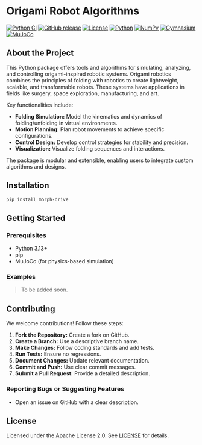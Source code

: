 # Origami Robot Algorithms

[![Python CI](https://github.com/NuwanJ/morph-drive/actions/workflows/python-ci.yml/badge.svg)](https://github.com/NuwanJ/morph-drive/actions/workflows/python-ci.yml)
[![GitHub release](https://img.shields.io/github/v/release/NuwanJ/morph-drive?include_prereleases)](https://github.com/NuwanJ/morph-drive/releases)
[![License](https://img.shields.io/badge/license-Apache%202.0-blue.svg)](https://www.apache.org/licenses/LICENSE-2.0)
[![Python](https://img.shields.io/badge/python-3.13-blue)](https://www.python.org/downloads/release/python-3130/)
[![NumPy](https://img.shields.io/badge/numpy-2.2.6-brightgreen)](https://github.com/NuwanJ/morph-drive)
[![Gymnasium](https://img.shields.io/badge/gymnasium-1.1.1-brightgreen)](https://pypi.org/project/gymnasium/)
[![MuJoCo](https://img.shields.io/badge/mujoco-3.3.2-brightgreen)](https://pypi.org/project/mujoco/)

## About the Project

This Python package offers tools and algorithms for simulating, analyzing, and controlling origami-inspired robotic systems. Origami robotics combines the principles of folding with robotics to create lightweight, scalable, and transformable robots. These systems have applications in fields like surgery, space exploration, manufacturing, and art.

Key functionalities include:

* **Folding Simulation:** Model the kinematics and dynamics of folding/unfolding in virtual environments.
* **Motion Planning:** Plan robot movements to achieve specific configurations.
* **Control Design:** Develop control strategies for stability and precision.
* **Visualization:** Visualize folding sequences and interactions.

The package is modular and extensible, enabling users to integrate custom algorithms and designs.

## Installation

```bash
pip install morph-drive
```

## Getting Started

### Prerequisites

* Python 3.13+
* pip
* MuJoCo (for physics-based simulation)

### Examples

> To be added soon.

## Contributing

We welcome contributions! Follow these steps:

1. **Fork the Repository:** Create a fork on GitHub.
2. **Create a Branch:** Use a descriptive branch name.
3. **Make Changes:** Follow coding standards and add tests.
4. **Run Tests:** Ensure no regressions.
5. **Document Changes:** Update relevant documentation.
6. **Commit and Push:** Use clear commit messages.
7. **Submit a Pull Request:** Provide a detailed description.

### Reporting Bugs or Suggesting Features

* Open an issue on GitHub with a clear description.

## License

Licensed under the Apache License 2.0. See [LICENSE](http://www.apache.org/licenses/LICENSE-2.0) for details.
